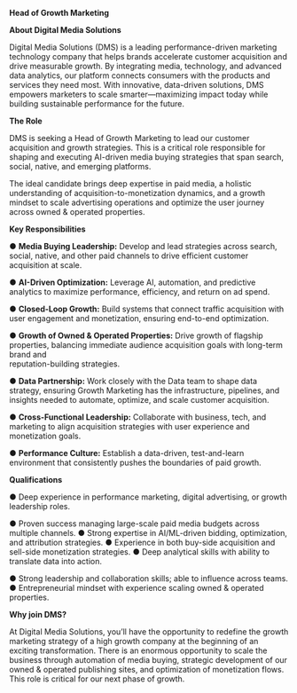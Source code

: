 **Head of Growth Marketing** 

**About Digital Media Solutions** 

Digital Media Solutions (DMS) is a leading performance-driven marketing technology company that helps brands accelerate customer acquisition and drive measurable growth. By integrating media, technology, and advanced data analytics, our platform connects consumers with the products and services they need most. With innovative, data-driven solutions, DMS empowers marketers to scale smarter—maximizing impact today while building sustainable performance for the future. 

**The Role** 

DMS is seeking a Head of Growth Marketing to lead our customer acquisition and growth strategies. This is a critical role responsible for shaping and executing AI-driven media buying strategies that span search, social, native, and emerging platforms. 

The ideal candidate brings deep expertise in paid media, a holistic understanding of acquisition-to-monetization dynamics, and a growth mindset to scale advertising operations and optimize the user journey across owned & operated properties. 

**Key Responsibilities** 

● **Media Buying Leadership:** Develop and lead strategies across search, social, native, and other paid channels to drive efficient customer acquisition at scale. 

● **AI-Driven Optimization:** Leverage AI, automation, and predictive analytics to maximize performance, efficiency, and return on ad spend. 

● **Closed-Loop Growth:** Build systems that connect traffic acquisition with user engagement and monetization, ensuring end-to-end optimization. 

● **Growth of Owned & Operated Properties:** Drive growth of flagship properties, balancing immediate audience acquisition goals with long-term brand and  
reputation-building strategies. 

● **Data Partnership:** Work closely with the Data team to shape data strategy, ensuring Growth Marketing has the infrastructure, pipelines, and insights needed to automate, optimize, and scale customer acquisition. 

● **Cross-Functional Leadership:** Collaborate with business, tech, and marketing to align acquisition strategies with user experience and monetization goals. 

● **Performance Culture:** Establish a data-driven, test-and-learn environment that consistently pushes the boundaries of paid growth. 

**Qualifications** 

● Deep experience in performance marketing, digital advertising, or growth leadership roles. 

● Proven success managing large-scale paid media budgets across multiple channels. ● Strong expertise in AI/ML-driven bidding, optimization, and attribution strategies. ● Experience in both buy-side acquisition and sell-side monetization strategies. ● Deep analytical skills with ability to translate data into action. 

● Strong leadership and collaboration skills; able to influence across teams. ● Entrepreneurial mindset with experience scaling owned & operated properties. 

**Why join DMS?** 

At Digital Media Solutions, you’ll have the opportunity to redefine the growth marketing strategy of a high growth company at the beginning of an exciting transformation. There is an enormous opportunity to scale the business through automation of media buying, strategic development of our owned & operated publishing sites, and optimization of monetization flows. This role is critical for our next phase of growth.